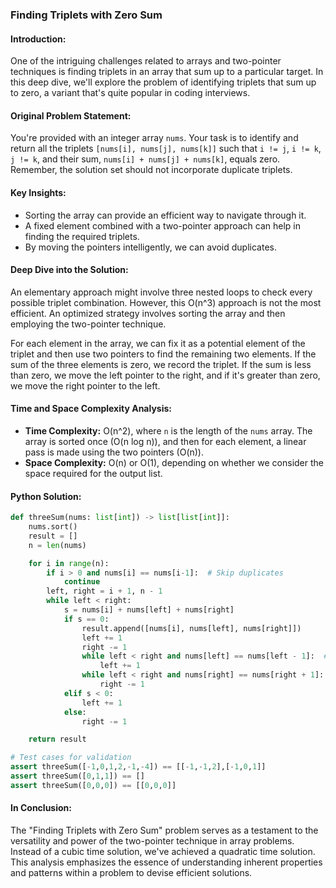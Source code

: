 ### Finding Triplets with Zero Sum
#### **Introduction:** 
One of the intriguing challenges related to arrays and two-pointer techniques is finding triplets in an array that sum up to a particular target. In this deep dive, we'll explore the problem of identifying triplets that sum up to zero, a variant that's quite popular in coding interviews.

#### **Original Problem Statement:** 
You're provided with an integer array `nums`. Your task is to identify and return all the triplets `[nums[i], nums[j], nums[k]]` such that `i != j`, `i != k`, `j != k`, and their sum, `nums[i] + nums[j] + nums[k]`, equals zero. Remember, the solution set should not incorporate duplicate triplets.

#### **Key Insights:**
- Sorting the array can provide an efficient way to navigate through it.
- A fixed element combined with a two-pointer approach can help in finding the required triplets.
- By moving the pointers intelligently, we can avoid duplicates.

#### **Deep Dive into the Solution:** 
An elementary approach might involve three nested loops to check every possible triplet combination. However, this O(n^3) approach is not the most efficient. An optimized strategy involves sorting the array and then employing the two-pointer technique.

For each element in the array, we can fix it as a potential element of the triplet and then use two pointers to find the remaining two elements. If the sum of the three elements is zero, we record the triplet. If the sum is less than zero, we move the left pointer to the right, and if it's greater than zero, we move the right pointer to the left.

#### **Time and Space Complexity Analysis:**
- **Time Complexity:** O(n^2), where `n` is the length of the `nums` array. The array is sorted once (O(n log n)), and then for each element, a linear pass is made using the two pointers (O(n)).
- **Space Complexity:** O(n) or O(1), depending on whether we consider the space required for the output list.

#### **Python Solution:** 
```python
def threeSum(nums: list[int]) -> list[list[int]]:
    nums.sort()
    result = []
    n = len(nums)

    for i in range(n):
        if i > 0 and nums[i] == nums[i-1]:  # Skip duplicates
            continue
        left, right = i + 1, n - 1
        while left < right:
            s = nums[i] + nums[left] + nums[right]
            if s == 0:
                result.append([nums[i], nums[left], nums[right]])
                left += 1
                right -= 1
                while left < right and nums[left] == nums[left - 1]:  # Skip duplicates
                    left += 1
                while left < right and nums[right] == nums[right + 1]:  # Skip duplicates
                    right -= 1
            elif s < 0:
                left += 1
            else:
                right -= 1

    return result

# Test cases for validation
assert threeSum([-1,0,1,2,-1,-4]) == [[-1,-1,2],[-1,0,1]]
assert threeSum([0,1,1]) == []
assert threeSum([0,0,0]) == [[0,0,0]]
```

#### **In Conclusion:** 
The "Finding Triplets with Zero Sum" problem serves as a testament to the versatility and power of the two-pointer technique in array problems. Instead of a cubic time solution, we've achieved a quadratic time solution. This analysis emphasizes the essence of understanding inherent properties and patterns within a problem to devise efficient solutions.

